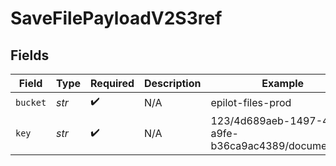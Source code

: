 # SaveFilePayloadV2S3ref


## Fields

| Field                                                 | Type                                                  | Required                                              | Description                                           | Example                                               |
| ----------------------------------------------------- | ----------------------------------------------------- | ----------------------------------------------------- | ----------------------------------------------------- | ----------------------------------------------------- |
| `bucket`                                              | *str*                                                 | :heavy_check_mark:                                    | N/A                                                   | epilot-files-prod                                     |
| `key`                                                 | *str*                                                 | :heavy_check_mark:                                    | N/A                                                   | 123/4d689aeb-1497-4410-a9fe-b36ca9ac4389/document.pdf |